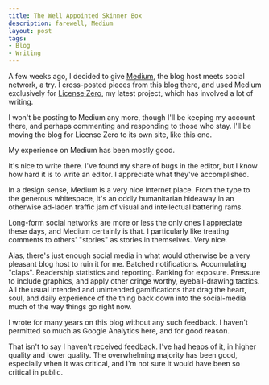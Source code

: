 ```yaml
---
title: The Well Appointed Skinner Box
description: farewell, Medium
layout: post
tags:
- Blog
- Writing
---
```


A few weeks ago, I decided to give [Medium](https://medium.com), the blog host meets social network, a try.  I cross-posted pieces from this blog there, and used Medium exclusively for [License Zero](https://licensezero.com), my latest project, which has involved a lot of writing.

I won't be posting to Medium any more, though I'll be keeping my account there, and perhaps commenting and responding to those who stay.  I'll be moving the blog for License Zero to its own site, like this one.

My experience on Medium has been mostly good.

It's nice to write there.  I've found my share of bugs in the editor, but I know how hard it is to write an editor.  I appreciate what they've accomplished.

In a design sense, Medium is a very nice Internet place.  From the type to the generous whitespace, it's an oddly humanitarian hideaway in an otherwise ad-laden traffic jam of visual and intellectual battering rams.

Long-form social networks are more or less the only ones I appreciate these days, and Medium certainly is that.  I particularly like treating comments to others' "stories" as stories in themselves.  Very nice.

Alas, there's just enough social media in what would otherwise be a very pleasant blog host to ruin it for me.  Batched notifications.  Accumulating "claps".  Readership statistics and reporting.  Ranking for exposure.  Pressure to include graphics, and apply other cringe worthy, eyeball-drawing tactics.  All the usual intended and unintended gamifications that drag the heart, soul, and daily experience of the thing back down into the social-media much of the way things go right now.

I wrote for many years on this blog without any such feedback.  I haven't permitted so much as Google Analytics here, and for good reason.

That isn't to say I haven't received feedback.  I've had heaps of it, in higher quality and lower quality.  The overwhelming majority has been good, especially when it was critical, and I'm not sure it would have been so critical in public.
